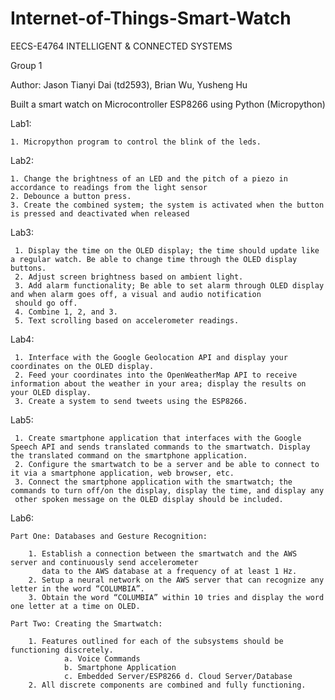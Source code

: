 # Internet-of-Things-Smart-Watch
EECS-E4764 INTELLIGENT & CONNECTED SYSTEMS

Group 1 

Author: Jason Tianyi Dai (td2593), Brian Wu, Yusheng Hu

Built a smart watch on Microcontroller ESP8266 using Python (Micropython)

Lab1:

    1. Micropython program to control the blink of the leds.
 
  
Lab2:

    1. Change the brightness of an LED and the pitch of a piezo in accordance to readings from the light sensor
    2. Debounce a button press.
    3. Create the combined system; the system is activated when the button is pressed and deactivated when released
 
Lab3:

     1. Display the time on the OLED display; the time should update like a regular watch. Be able to change time through the OLED display buttons.
     2. Adjust screen brightness based on ambient light.
     3. Add alarm functionality; Be able to set alarm through OLED display and when alarm goes off, a visual and audio notification
     should go off.
     4. Combine 1, 2, and 3.
     5. Text scrolling based on accelerometer readings.
     
Lab4:

     1. Interface with the Google Geolocation API and display your coordinates on the OLED display.
     2. Feed your coordinates into the OpenWeatherMap API to receive information about the weather in your area; display the results on your OLED display.
     3. Create a system to send tweets using the ESP8266.
Lab5:

     1. Create smartphone application that interfaces with the Google Speech API and sends translated commands to the smartwatch. Display the translated command on the smartphone application.
     2. Configure the smartwatch to be a server and be able to connect to it via a smartphone application, web browser, etc.
     3. Connect the smartphone application with the smartwatch; the commands to turn off/on the display, display the time, and display any
     other spoken message on the OLED display should be included.
Lab6:

    Part One: Databases and Gesture Recognition:
    
        1. Establish a connection between the smartwatch and the AWS server and continuously send accelerometer 
           data to the AWS database at a frequency of at least 1 Hz.
        2. Setup a neural network on the AWS server that can recognize any letter in the word “COLUMBIA”.
        3. Obtain the word “COLUMBIA” within 10 tries and display the word one letter at a time on OLED.
        
    Part Two: Creating the Smartwatch: 
    
        1. Features outlined for each of the subsystems should be functioning discretely.
                a. Voice Commands
                b. Smartphone Application
                c. Embedded Server/ESP8266 d. Cloud Server/Database
        2. All discrete components are combined and fully functioning.


